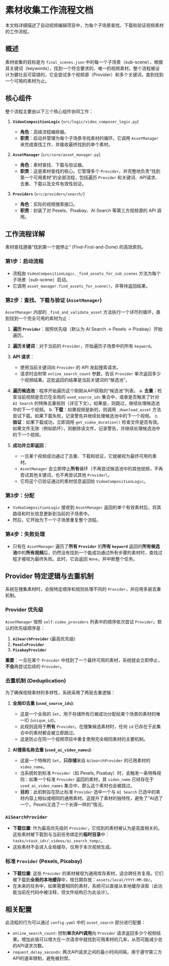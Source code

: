 # 素材收集工作流程文档

本文档详细描述了自动视频编辑项目中，为每个子场景查找、下载和验证视频素材的工作流程。

## 概述

素材收集的目标是为 `final_scenes.json` 中的每一个子场景（sub-scene），根据其关键词（keywords），找到一个符合要求的、唯一的视频素材。整个流程被设计为健壮且可容错的，它会尝试多个视频源（Provider）和多个关键词，直到找到一个可用的素材为止。

## 核心组件

整个流程主要由以下三个核心组件协同工作：

1.  **`VideoCompositionLogic`** (`src/logic/video_composer_logic.py`)
    - **角色**：高级流程编排器。
    - **职责**：启动并管理为每个子场景寻找素材的循环。它调用 `AssetManager` 来完成查找工作，并接收最终找到的单个素材。

2.  **`AssetManager`** (`src/core/asset_manager.py`)
    - **角色**：素材查找、下载与验证器。
    - **职责**：这是素材查找的核心。它管理多个 `Provider`，并完整地负责“找到第一个可用素材”的全部流程，包括遍历 `Provider` 和关键词、API请求、去重、下载以及文件有效性验证。

3.  **`Providers`** (`src/providers/search/`)
    - **角色**：实际的视频搜索接口。
    - **职责**：封装了对 Pexels、Pixabay、AI Search 等第三方视频源的 API 调用。

## 工作流程详解

素材查找遵循“找到第一个就停止” (Find-First-and-Done) 的高效原则。

### 第1步：启动流程

-   流程由 `VideoCompositionLogic._find_assets_for_sub_scenes` 方法为每个子场景（sub-scene）启动。
-   它调用 `asset_manager.find_assets_for_scene()`，并等待返回结果。

### 第2步：查找、下载与验证 (`AssetManager`)

`AssetManager` 内部的 `_find_and_validate_asset` 方法执行一个详尽的循环，直到找到一个完全可用的素材为止：

1.  **遍历 `Provider`**：按照优先级（默认为 AI Search -> Pexels -> Pixabay）开始遍历。

2.  **遍历关键词**：对于当前的 `Provider`，开始遍历子场景中的所有 `keyword`。

3.  **API 请求**：
    -   使用当前关键词向 `Provider` 的 API 发起搜索请求。
    -   请求时会附带 `online_search_count` 参数，告诉 `Provider` 单次返回多少个视频结果。这批返回的结果是当前关键词的“候选池”。

4.  **遍历候选池**：程序开始遍历这个刚刚从API获取的“候选池”列表。
    a. **去重**：检查当前视频是否已在全局的 `used_source_ids` 集合中，或者是否触发了针对 `AI Search` 的特殊去重规则（详见下文）。如果是，则跳过，继续处理候选池中的下一个视频。
    b. **下载**：如果视频是新的，则调用 `_download_asset` 方法尝试下载。如果下载失败，记录警告并继续处理候选池中的下一个视频。
    c. **验证**：如果下载成功，立即调用 `get_video_duration()` 检查文件是否有效。如果文件无效（例如损坏），则删除该文件，记录警告，并继续处理候选池中的下一个视频。

5.  **成功并立即返回**：
    -   一旦某个视频成功通过了去重、下载和验证，它就被视为最终可用的素材。
    -   `AssetManager` 会立即停止**所有**循环（不再尝试候选池中的其他视频，不再尝试其他关键词，也不再尝试其他 `Provider`）。
    -   它将这个已验证通过的素材信息返回给 `VideoCompositionLogic`。

### 第3步：分配

-   `VideoCompositionLogic` 接收到 `AssetManager` 返回的单个有效素材后，将其路径和时长信息更新到当前的子场景中。
-   然后，它开始为下一个子场景重复整个流程。

### 第4步：失败处理

-   只有在 `AssetManager` 遍历了**所有 `Provider`** 的**所有 `keyword`** 返回的**所有候选池**中的**所有视频**后，仍然没有找到一个能成功通过所有步骤的素材时，查找过程才被视为最终失败。此时，它会返回 `None`，并中断整个任务。

## Provider 特定逻辑与去重机制

系统在搜集素材时，会按特定顺序和规则处理不同的 `Provider`，并应用多层去重机制。

### Provider 优先级

`AssetManager` 按照 `self.video_providers` 列表中的顺序依次尝试 `Provider`。默认的优先级顺序是：
1.  **`AiSearchProvider`** (最高优先级)
2.  **`PexelsProvider`**
3.  **`PixabayProvider`**

**重要**：一旦在某个 `Provider` 中找到了一个最终可用的素材，系统就会立即停止，**不会**再尝试后续的 `Provider`。

### 去重机制 (Deduplication)

为了确保视频素材的多样性，系统采用了两层去重逻辑：

1.  **全局ID去重 (`used_source_ids`)**:
    -   这是一个全局的 `Set`，用于存储所有已被成功分配给某个场景的素材的唯一ID (`unique_id`)。
    -   此规则适用于**所有** `Provider`。在搜集候选素材时，任何 `id` 已存在于此集合中的素材都会被立即跳过。
    -   这是防止在同一个视频项目中重复使用完全相同素材的主要机制。

2.  **AI搜索名称去重 (`used_ai_video_names`)**:
    -   这是一个特殊的 `Set`，**只存储**来自 `AiSearchProvider` 的已用素材的 `video_name`。
    -   当系统轮到标准 `Provider`（如 Pexels, Pixabay）时，会触发一条特殊规则：如果一个标准 `Provider` 返回的素材，其 `video_name` 已经存在于 `used_ai_video_names` 集合中，那么这个素材也会被跳过。
    -   **目的**：此机制旨在防止标准 `Provider` 选中一个与 `AI Search` 已选中的素材内容上相似或相同的通用素材。这提升了素材的独特性，避免了“AI选了一个，Pexels又选了一个长得一样的”情况。

### `AiSearchProvider`

-   **下载位置**: 作为最高优先级的 `Provider`，它找到的素材被认为是高度相关的。这些素材被下载到与当前任务绑定的**临时目录**中：`tasks/<task_id>/.videos/ai_search_temp/`。
-   这些素材不会进入全局缓存，仅用于本次视频生成。

### 标准 `Provider` (Pexels, Pixabay)

-   **下载位置**: 这些 `Provider` 的素材被视为通用库存素材，适合跨任务复用。它们被下载到**全局的本地缓存**中，按日期存放：`assets/local/YYYY-MM-DD/`。
-   在未来的任务中，如果需要相同的素材，系统可以直接从本地缓存读取（此功能当前在代码中被注释，但文件结构已为此设计）。

## 相关配置

此流程的行为可以通过 `config.yaml` 中的 `asset_search` 部分进行配置：

-   `online_search_count`: 控制**单次API调用**向 `Provider` 请求返回多少个视频结果。增加此值可以增大在一次请求中就找到可用素材的几率，从而可能减少总的API请求次数。
-   `request_delay_seconds`: 两次API请求之间的最小时间间隔，用于遵守第三方API的速率限制，避免被封禁。
